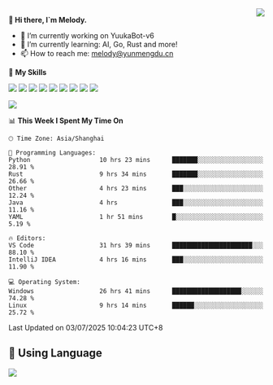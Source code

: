 <a href="#">
  <img align="right" src="https://github-readme-stats.vercel.app/api?username=melodyyuuka&count_private=true&show_icons=true" />
</a>

**👋 Hi there, I`m Melody.**

- 🔭 I’m currently working on YuukaBot-v6
- 🌱 I’m currently learning: AI, Go, Rust and more!
- 📫 How to reach me: melody@yunmengdu.cn

🌟 **My Skills** 

![](https://img.shields.io/badge/-Python-3e74a2?style=flat-square&logo=Python&logoColor=fff)
![](https://img.shields.io/badge/-Java-007396?style=flat-square&logo=OpenJDK&logoColor=fff)
![](https://img.shields.io/badge/-Node.js-339933?style=flat-square&logo=Node.js&logoColor=fff)
![](https://img.shields.io/badge/-Git-f05032?style=flat-square&logo=git&logoColor=fff)
![](https://img.shields.io/badge/-PostgreSQL-4169e1?style=flat-square&logo=PostgreSQL&logoColor=fff)
![](https://img.shields.io/badge/-Rust-000000?style=flat-square&logo=rust&logoColor=fff)
![](https://img.shields.io/badge/-VSCode-007acc?style=flat-square&logo=Visual-Studio-Code&logoColor=fff)
![](https://img.shields.io/badge/-FastAPI-009688?style=flat-square&logo=FastAPI&logoColor=fff)
![](https://img.shields.io/badge/-Linux-000000?style=flat-square&logo=Linux&logoColor=fff)


![](https://wakatime.com/badge/user/fa6dc0e2-47c5-4d2d-ae45-69fec6f2122c.svg)

<!--START_SECTION:waka-->
📊 **This Week I Spent My Time On** 

```text
🕑︎ Time Zone: Asia/Shanghai

💬 Programming Languages: 
Python                   10 hrs 23 mins      ███████░░░░░░░░░░░░░░░░░░   28.91 % 
Rust                     9 hrs 34 mins       ███████░░░░░░░░░░░░░░░░░░   26.66 % 
Other                    4 hrs 23 mins       ███░░░░░░░░░░░░░░░░░░░░░░   12.24 % 
Java                     4 hrs               ███░░░░░░░░░░░░░░░░░░░░░░   11.16 % 
YAML                     1 hr 51 mins        █░░░░░░░░░░░░░░░░░░░░░░░░    5.19 % 

🔥 Editors: 
VS Code                  31 hrs 39 mins      ██████████████████████░░░   88.10 % 
IntelliJ IDEA            4 hrs 16 mins       ███░░░░░░░░░░░░░░░░░░░░░░   11.90 % 

💻 Operating System: 
Windows                  26 hrs 41 mins      ███████████████████░░░░░░   74.28 % 
Linux                    9 hrs 14 mins       ██████░░░░░░░░░░░░░░░░░░░   25.72 % 
```


 Last Updated on 03/07/2025 10:04:23 UTC+8
<!--END_SECTION:waka-->

## 🥰 **Using Language**

![](https://github-readme-stats.vercel.app/api/wakatime?username=MelodyYuyuko&layout=compact&hide_border=true)
